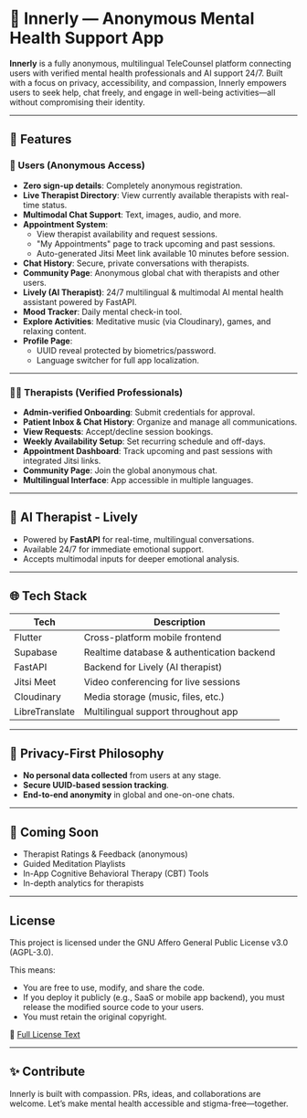 # 🌿 Innerly — Anonymous Mental Health Support App

**Innerly** is a fully anonymous, multilingual TeleCounsel platform connecting users with verified mental health professionals and AI support 24/7. Built with a focus on privacy, accessibility, and compassion, Innerly empowers users to seek help, chat freely, and engage in well-being activities—all without compromising their identity.

---

## 🚀 Features

### 👤 Users (Anonymous Access)
- **Zero sign-up details**: Completely anonymous registration.
- **Live Therapist Directory**: View currently available therapists with real-time status.
- **Multimodal Chat Support**: Text, images, audio, and more.
- **Appointment System**:
  - View therapist availability and request sessions.
  - "My Appointments" page to track upcoming and past sessions.
  - Auto-generated Jitsi Meet link available 10 minutes before session.
- **Chat History**: Secure, private conversations with therapists.
- **Community Page**: Anonymous global chat with therapists and other users.
- **Lively (AI Therapist)**: 24/7 multilingual & multimodal AI mental health assistant powered by FastAPI.
- **Mood Tracker**: Daily mental check-in tool.
- **Explore Activities**: Meditative music (via Cloudinary), games, and relaxing content.
- **Profile Page**:
  - UUID reveal protected by biometrics/password.
  - Language switcher for full app localization.

---

### 🧑‍⚕️ Therapists (Verified Professionals)
- **Admin-verified Onboarding**: Submit credentials for approval.
- **Patient Inbox & Chat History**: Organize and manage all communications.
- **View Requests**: Accept/decline session bookings.
- **Weekly Availability Setup**: Set recurring schedule and off-days.
- **Appointment Dashboard**: Track upcoming and past sessions with integrated Jitsi links.
- **Community Page**: Join the global anonymous chat.
- **Multilingual Interface**: App accessible in multiple languages.

---

## 🧠 AI Therapist - Lively
- Powered by **FastAPI** for real-time, multilingual conversations.
- Available 24/7 for immediate emotional support.
- Accepts multimodal inputs for deeper emotional analysis.

---

## 🌐 Tech Stack

| Tech        | Description                                |
|-------------|--------------------------------------------|
| Flutter     | Cross-platform mobile frontend             |
| Supabase    | Realtime database & authentication backend |
| FastAPI     | Backend for Lively (AI therapist)          |
| Jitsi Meet  | Video conferencing for live sessions       |
| Cloudinary  | Media storage (music, files, etc.)         |
| LibreTranslate | Multilingual support throughout app     |

---

## 🔐 Privacy-First Philosophy

- **No personal data collected** from users at any stage.
- **Secure UUID-based session tracking**.
- **End-to-end anonymity** in global and one-on-one chats.

---

## 🧪 Coming Soon
- Therapist Ratings & Feedback (anonymous)
- Guided Meditation Playlists
- In-App Cognitive Behavioral Therapy (CBT) Tools
- In-depth analytics for therapists

---

## License

This project is licensed under the GNU Affero General Public License v3.0 (AGPL-3.0).

This means:
- You are free to use, modify, and share the code.
- If you deploy it publicly (e.g., SaaS or mobile app backend), you must release the modified source code to your users.
- You must retain the original copyright.

📄 [Full License Text](https://www.gnu.org/licenses/agpl-3.0.txt)

---

## ✨ Contribute
Innerly is built with compassion. PRs, ideas, and collaborations are welcome. Let’s make mental health accessible and stigma-free—together.